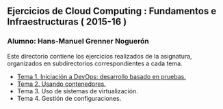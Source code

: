 ## Ejercicios de Cloud Computing : Fundamentos e Infraestructuras ( 2015-16 )

### Alumno: Hans-Manuel Grenner Noguerón

Este directorio contiene los ejercicios realizados de la asignatura, organizados en subdirectorios correspondientes a cada tema.

* [Tema 1. Iniciación a DevOps: desarrollo basado en pruebas.](Tema1)
* [Tema 2. Usando contenedores.](Tema2)
* Tema 3. Uso de sistemas de virtualización.
* Tema 4. Gestión de configuraciones.
